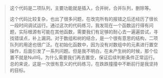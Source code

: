 >这个代码是二项队列，主要功能就是插入，合并树，合并队列，删除等。
>
>这个代码比较复杂，也出了很多问题，在改完所有的报错之后还经历了很长一段时间调试运行。通过这次的代码练习，我发现在一个函数运行得有问题，实际根源有可能在其他函数，需要我们有足够的耐心去一遍遍尝试，寻找错误点，补上漏洞。对于数组和树的结合，是一个很有意思的结构，二项队列的用途也很广泛。在初始化函数中，因为没有对数组中的元素进行置空操作，后面引发了一系列问题。但是我不明白，在未产生树的时候，那个位置不就是Null吗，为什么需要我们再去置空，保证后续判断条件正常运行。总的来说，这是一次很有意义的代码练习，在跌跌撞撞中不断前行是我坚持的目标。
